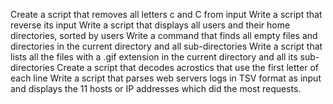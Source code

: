 Create a script that removes all letters c and C from input
Write a script that reverse its input
Write a script that displays all users and their home directories, sorted by users
Write a command that finds all empty files and directories in the current directory and all sub-directories
Write a script that lists all the files with a .gif extension in the current directory and all its sub-directories
Create a script that decodes acrostics that use the first letter of each line
Write a script that parses web servers logs in TSV format as input and displays the 11 hosts or IP addresses which did the most requests.
